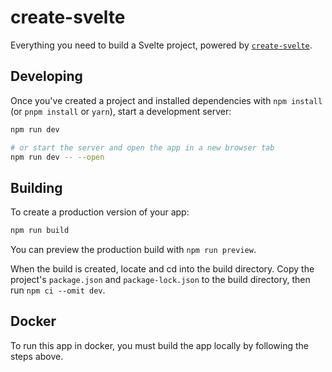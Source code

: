 # create-svelte

Everything you need to build a Svelte project, powered by [`create-svelte`](https://github.com/sveltejs/kit/tree/master/packages/create-svelte).


## Developing

Once you've created a project and installed dependencies with `npm install` (or `pnpm install` or `yarn`), start a development server:

```bash
npm run dev

# or start the server and open the app in a new browser tab
npm run dev -- --open
```

## Building

To create a production version of your app:

```bash
npm run build
```
You can preview the production build with `npm run preview`.


When the build is created, locate and cd into the build directory. Copy the project's `package.json` and `package-lock.json` to the build directory, then run `npm ci --omit dev`.


## Docker

To run this app in docker, you must build the app locally by following the steps above.
